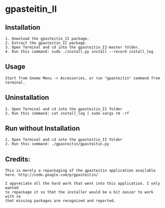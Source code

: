 gpasteitin_II
=====

Installation
-----------

    1. Download the gpasteitin_II package.
    2. Extract the gpasteitin_II package.
    3. Open Terminal and cd into the gpasteitin_II-master folder.
    4. Run this command: sudo ./install.py install --record install_log

Usage
-----
    
    Start from Gnome Menu -> Accessories, or run "gpasteitin" command from terminal.

Uninstallation
------------

    1. Open Terminal and cd into the gpasteitin_II folder
    2. Run this command: cat install_log | sudo xargs rm -rf
    
Run without Installation
------------

    1. Open Terminal and cd into the gpasteitin_II folder
    2. Run this command: ./gpasteitin/gpasteitin.py
    
    
Credits:
------------

    This is merely a repackaging of the gpasteitin application available
    here. http://code.google.com/p/gpasteitin/
    
    I appreciate all the hard work that went into this application. I only wanted 
    to repackage it so that the installer would be a bit easier to work with so 
    that missing packages are recognized and reported.
